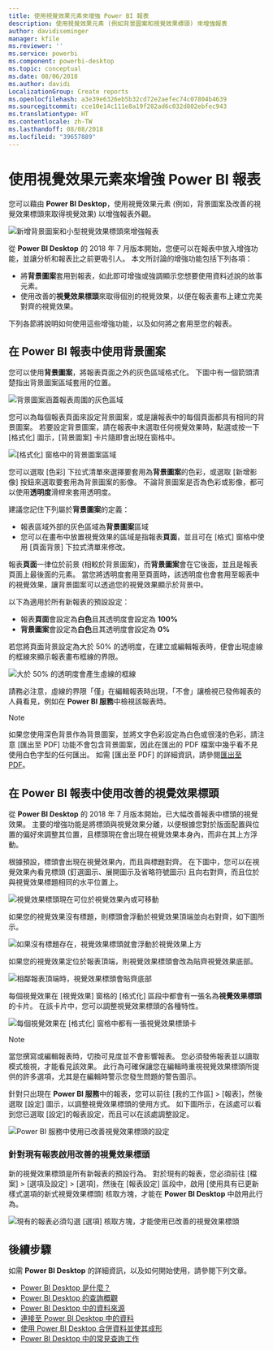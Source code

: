 ```yaml
---
title: 使用視覺效果元素來增強 Power BI 報表
description: 使用視覺效果元素 (例如背景圖案和視覺效果標頭) 來增強報表
author: davidiseminger
manager: kfile
ms.reviewer: ''
ms.service: powerbi
ms.component: powerbi-desktop
ms.topic: conceptual
ms.date: 08/06/2018
ms.author: davidi
LocalizationGroup: Create reports
ms.openlocfilehash: a3e39e6326eb5b32cd72e2aefec74c07804b4639
ms.sourcegitcommit: cce10e14c111e8a19f282ad6c032d802ebfec943
ms.translationtype: HT
ms.contentlocale: zh-TW
ms.lasthandoff: 08/08/2018
ms.locfileid: "39657889"
---
```

# <a name="use-visual-elements-to-enhance-power-bi-reports"></a>使用視覺效果元素來增強 Power BI 報表

您可以藉由 **Power BI Desktop**，使用視覺效果元素 (例如，背景圖案及改善的視覺效果標頭來取得視覺效果) 以增強報表外觀。

![新增背景圖案和小型視覺效果標頭來增強報表](media/desktop-visual-elements-for-reports/visual-elements-for-reports_01.png)

從 **Power BI Desktop** 的 2018 年 7 月版本開始，您便可以在報表中放入增強功能，並讓分析和報表比之前更吸引人。 本文所討論的增強功能包括下列各項： 

* 將**背景圖案**套用到報表，如此即可增強或強調顯示您想要使用資料述說的故事元素。
* 使用改善的**視覺效果標頭**來取得個別的視覺效果，以便在報表畫布上建立完美對齊的視覺效果。 

下列各節將說明如何使用這些增強功能，以及如何將之套用至您的報表。

## <a name="using-wallpaper-in-power-bi-reports"></a>在 Power BI 報表中使用背景圖案

您可以使用**背景圖案**，將報表頁面之外的灰色區域格式化。 下圖中有一個箭頭清楚指出背景圖案區域套用的位置。 

![背景圖案涵蓋報表周圍的灰色區域](media/desktop-visual-elements-for-reports/visual-elements-for-reports_02.png)

您可以為每個報表頁面來設定背景圖案，或是讓報表中的每個頁面都具有相同的背景圖案。 若要設定背景圖案，請在報表中未選取任何視覺效果時，點選或按一下 [格式化] 圖示，[背景圖案] 卡片隨即會出現在窗格中。

![[格式化] 窗格中的背景圖案區域](media/desktop-visual-elements-for-reports/visual-elements-for-reports_03.png)

您可以選取 [色彩] 下拉式清單來選擇要套用為**背景圖案**的色彩，或選取 [新增影像] 按鈕來選取要套用為背景圖案的影像。 不論背景圖案是否為色彩或影像，都可以使用**透明度**滑桿來套用透明度。

建議您記住下列屬於**背景圖案**的定義：

* 報表區域外部的灰色區域為**背景圖案**區域
* 您可以在畫布中放置視覺效果的區域是指報表**頁面**，並且可在 [格式] 窗格中使用 [頁面背景] 下拉式清單來修改。

報表**頁面**一律位於前景 (相較於背景圖案)，而**背景圖案**會在它後面，並且是報表頁面上最後面的元素。 當您將透明度套用至頁面時，該透明度也會套用至報表中的視覺效果，讓背景圖案可以透過您的視覺效果顯示於背景中。

以下為適用於所有新報表的預設設定：

* 報表**頁面**會設定為**白色**且其透明度會設定為 **100%**
* **背景圖案**會設定為**白色**且其透明度會設定為 **0%**

若您將頁面背景設定為大於 50% 的透明度，在建立或編輯報表時，便會出現虛線的框線來顯示報表畫布框線的界限。 

![大於 50% 的透明度會產生虛線的框線](media/desktop-visual-elements-for-reports/visual-elements-for-reports_04.png)

請務必注意，虛線的界限「僅」在編輯報表時出現，「不會」讓檢視已發佈報表的人員看見，例如在 **Power BI 服務**中檢視該報表時。

> [!NOTE]
> 如果您使用深色背景作為背景圖案，並將文字色彩設定為白色或很淺的色彩，請注意 [匯出至 PDF] 功能不會包含背景圖案，因此在匯出的 PDF 檔案中幾乎看不見使用白色字型的任何匯出。 如需 [匯出至 PDF] 的詳細資訊，請參閱[匯出至 PDF](desktop-export-to-pdf.md)。


## <a name="using-improved-visual-headers-in-power-bi-reports"></a>在 Power BI 報表中使用改善的視覺效果標頭

從 **Power BI Desktop** 的 2018 年 7 月版本開始，已大幅改善報表中標頭的視覺效果。 主要的增強功能是將標頭與視覺效果分離，以便根據您對於版面配置與位置的偏好來調整其位置，且標頭現在會出現在視覺效果本身內，而非在其上方浮動。 

根據預設，標頭會出現在視覺效果內，而且與標題對齊。 在下圖中，您可以在視覺效果內看見標頭 (釘選圖示、展開圖示及省略符號圖示) 且向右對齊，而且位於與視覺效果標題相同的水平位置上。

![視覺效果標頭現在可位於視覺效果內或可移動](media/desktop-visual-elements-for-reports/visual-elements-for-reports_05.png)

如果您的視覺效果沒有標題，則標頭會浮動於視覺效果頂端並向右對齊，如下圖所示。 

![如果沒有標題存在，視覺效果標頭就會浮動於視覺效果上方](media/desktop-visual-elements-for-reports/visual-elements-for-reports_07.png)

如果您的視覺效果定位於報表頂端，則視覺效果標頭會改為貼齊視覺效果底部。 

![相鄰報表頂端時，視覺效果標頭會貼齊底部](media/desktop-visual-elements-for-reports/visual-elements-for-reports_08.png)

每個視覺效果在 [視覺效果] 窗格的 [格式化] 區段中都會有一張名為**視覺效果標頭**的卡片。 在該卡片中，您可以調整視覺效果標頭的各種特性。

![每個視覺效果在 [格式化] 窗格中都有一張視覺效果標頭卡](media/desktop-visual-elements-for-reports/visual-elements-for-reports_09.png)

> [!NOTE]
> 當您撰寫或編輯報表時，切換可見度並不會影響報表。 您必須發佈報表並以讀取模式檢視，才能看見該效果。 此行為可確保讓您在編輯時重視視覺效果標頭所提供的許多選項，尤其是在編輯時警示您發生問題的警告圖示。

針對只出現在 **Power BI 服務**中的報表，您可以前往 [我的工作區] > [報表]，然後選取 [設定] 圖示，以調整視覺效果標頭的使用方式。 如下圖所示，在該處可以看到您已選取 [設定]的報表設定，而且可以在該處調整設定。

![Power BI 服務中使用已改善視覺效果標頭的設定](media/desktop-visual-elements-for-reports/visual-elements-for-reports_10.png)

### <a name="enabling-improved-visual-headers-for-existing-reports"></a>針對現有報表啟用改善的視覺效果標頭

新的視覺效果標頭是所有新報表的預設行為。 對於現有的報表，您必須前往 [檔案] > [選項及設定] > [選項]，然後在 [報表設定] 區段中，啟用 [使用具有已更新樣式選項的新式視覺效果標頭] 核取方塊，才能在 **Power BI Desktop** 中啟用此行為。

![現有的報表必須勾選 [選項] 核取方塊，才能使用已改善的視覺效果標頭](media/desktop-visual-elements-for-reports/visual-elements-for-reports_06.png)


## <a name="next-steps"></a>後續步驟
如需 **Power BI Desktop** 的詳細資訊，以及如何開始使用，請參閱下列文章。

* [Power BI Desktop 是什麼？](desktop-what-is-desktop.md)
* [Power BI Desktop 的查詢概觀](desktop-query-overview.md)
* [Power BI Desktop 中的資料來源](desktop-data-sources.md)
* [連接至 Power BI Desktop 中的資料](desktop-connect-to-data.md)
* [使用 Power BI Desktop 合併資料並使其成形](desktop-shape-and-combine-data.md)
* [Power BI Desktop 中的常見查詢工作](desktop-common-query-tasks.md)   

